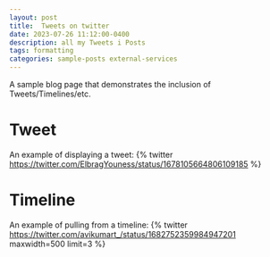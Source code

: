 ```yaml
---
layout: post
title:  Tweets on twitter
date: 2023-07-26 11:12:00-0400
description: all my Tweets i Posts 
tags: formatting
categories: sample-posts external-services
---
```

A sample blog page that demonstrates the inclusion of Tweets/Timelines/etc.

# Tweet
An example of displaying a tweet:
{% twitter https://twitter.com/ElbragYouness/status/1678105664806109185 %}


# Timeline
An example of pulling from a timeline:
{% twitter https://twitter.com/avikumart_/status/1682752359984947201 maxwidth=500 limit=3 %}


